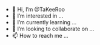 - 👋 Hi, I’m @TaKeeRoo
- 👀 I’m interested in ...
- 🌱 I’m currently learning ...
- 💞️ I’m looking to collaborate on ...
- 📫 How to reach me ...

<!---
TaKeeRoo/TaKeeRoo is a ✨ special ✨ repository because its `README.md` (this file) appears on your GitHub profile.
You can click the Preview link to take a look at your changes.
--->
